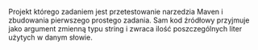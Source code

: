 Projekt którego zadaniem jest przetestowanie narzedzia Maven i zbudowania pierwszego prostego zadania. Sam kod źródłowy przyjmuje jako argument zmienną typu string i zwraca ilość poszczególnych liter użytych w danym słowie.
